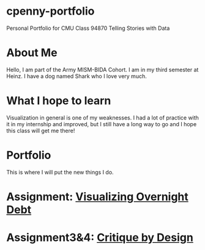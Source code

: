 # cpenny-portfolio
Personal Portfolio for CMU Class 94870 Telling Stories with Data

# About Me
Hello, I am part of the Army MISM-BIDA Cohort. I am in my third semester at Heinz. I have a dog named Shark who I love very much. 

# What I hope to learn
Visualization in general is one of my weaknesses. I had a lot of practice with it in my internship and improved, but I still have a long way to go and I hope this class will get me there!

# Portfolio 
This is where I will put the new things I do. 

# Assignment: [Visualizing Overnight Debt](link.md)

# Assignment3&4: [Critique by Design](link.md)
